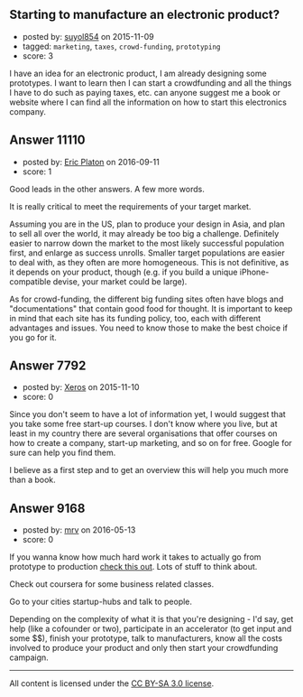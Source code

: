 ## Starting to manufacture an electronic product?

- posted by: [suyol854](https://stackexchange.com/users/4729957/suyol854) on 2015-11-09
- tagged: `marketing`, `taxes`, `crowd-funding`, `prototyping`
- score: 3

<p>I have an idea for an electronic product, I am already designing some prototypes.  I want to learn then I can start a crowdfunding and all the things I have to do such as paying taxes, etc.  can anyone suggest me a book or website where I can find all the information on how to start this electronics company.  </p>



## Answer 11110

- posted by: [Eric Platon](https://stackexchange.com/users/1533/eric-platon) on 2016-09-11
- score: 1

<p>Good leads in the other answers. A few more words.</p>

<p>It is really critical to meet the requirements of your target market.</p>

<p>Assuming you are in the US, plan to produce your design in Asia, and plan to sell all over the world, it may already be too big a challenge. Definitely easier to narrow down the market to the most likely successful population first, and enlarge as success unrolls. Smaller target populations are easier to deal with, as they often are more homogeneous. This is not definitive, as it depends on your product, though (e.g. if you build a unique iPhone-compatible devise, your market could be large).</p>

<p>As for crowd-funding, the different big funding sites often have blogs and "documentations" that contain good food for thought. It is important to keep in mind that each site has its funding policy, too, each with different advantages and issues. You need to know those to make the best choice if you go for it.</p>



## Answer 7792

- posted by: [Xeros](https://stackexchange.com/users/6984932/xeros) on 2015-11-10
- score: 0

<p>Since you don't seem to have a lot of information yet, I would suggest that you take some free start-up courses. I don't know where you live, but at least in my country there are several organisations that offer courses on how to create a company, start-up marketing, and so on for free. Google for sure can help you find them.</p>

<p>I believe as a first step and to get an overview this will help you much more than a book.</p>



## Answer 9168

- posted by: [mrv](https://stackexchange.com/users/3179297/mrv) on 2016-05-13
- score: 0

<p>If you wanna know how much hard work it takes to actually go from prototype to production <a href="https://www.youtube.com/channel/UCfo1-oOnGqp1UgygGqlZL4A" rel="nofollow">check this out</a>. Lots of stuff to think about.</p>

<p>Check out coursera for some business related classes.</p>

<p>Go to your cities startup-hubs and talk to people.</p>

<p>Depending on the complexity of what it is that you're designing - I'd say, get help (like a cofounder or two), participate in an accelerator (to get input and some $$), finish your prototype, talk to manufacturers, know all the costs involved to produce your product and only then start your crowdfunding campaign.</p>




---

All content is licensed under the [CC BY-SA 3.0 license](https://creativecommons.org/licenses/by-sa/3.0/).
